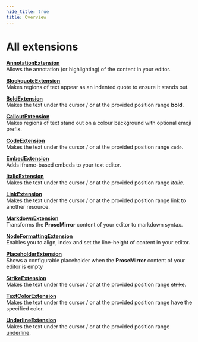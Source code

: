 ```yaml
---
hide_title: true
title: Overview
---
```


# All extensions

**[AnnotationExtension](./annotation-extension.md)**<br /> Allows the annotation (or highlighting) of the content in your editor.

**[BlockquoteExtension](./blockquote-extension.md)**<br /> Makes regions of text appear as an indented quote to ensure it stands out.

**[BoldExtension](./bold-extension.md)**<br /> Makes the text under the cursor / or at the provided position range **bold**.

**[CalloutExtension](./callout-extension.md)**<br /> Makes regions of text stand out on a colour background with optional emoji prefix.

**[CodeExtension](./code-extension.md)**<br /> Makes the text under the cursor / or at the provided position range `code`.

**[EmbedExtension](./embed-extension.md)**<br /> Adds iframe-based embeds to your text editor.

**[ItalicExtension](./italic-extension.md)**<br /> Makes the text under the cursor / or at the provided position range _italic_.

**[LinkExtension](./link-extension.md)**<br /> Makes the text under the cursor / or at the provided position range link to another resource.

**[MarkdownExtension](./markdown-extension.md)**<br /> Transforms the **ProseMirror** content of your editor to markdown syntax.

**[NodeFormattingExtension](./node-formatting-extension.md)**<br /> Enables you to align, index and set the line-height of content in your editor.

**[PlaceholderExtension](./placeholder-extension.md)**<br /> Shows a configurable placeholder when the **ProseMirror** content of your editor is empty

**[StrikeExtension](./strike-extension.md)**<br /> Makes the text under the cursor / or at the provided position range ~~strike~~.

**[TextColorExtension](./text-color-extension.md)**<br /> Makes the text under the cursor / or at the provided position range have the specified color.

**[UnderlineExtension](./underline-extension.md)**<br /> Makes the text under the cursor / or at the provided position range <u>underline</u>.
